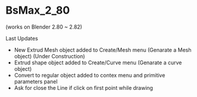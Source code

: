 # BsMax_2_80 
(works on Blender 2.80 ~ 2.82)


Last Updates
* New Extrud Mesh object added to Create/Mesh menu (Genarate a Mesh object) (Under Construction)
* Extrud shape object added to Create/Curve menu (Genarate a curve object)
* Convert to regular object added to contex menu and primitive parameters panel
* Ask for close the Line if click on first point while drawing
